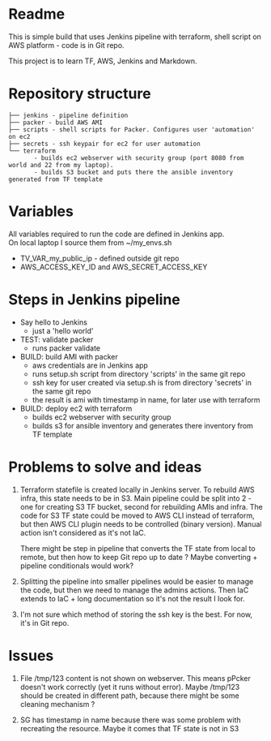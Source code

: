 # Readme

This is simple build that uses Jenkins pipeline with terraform, shell script on AWS platform - code is in Git repo.

This project is to learn TF, AWS, Jenkins and Markdown.


# Repository structure
 
    ├── jenkins - pipeline definition
    ├── packer - build AWS AMI
    ├── scripts - shell scripts for Packer. Configures user 'automation' on ec2
    ├── secrets - ssh keypair for ec2 for user automation
    └── terraform 
           - builds ec2 webserver with security group (port 8080 from world and 22 from my laptop). 
           - builds S3 bucket and puts there the ansible inventory generated from TF template

# Variables

All variables required to run the code are defined in Jenkins app.  
On local laptop I source them from  ~/my_envs.sh

- TV_VAR_my_public_ip - defined outside git repo
- AWS_ACCESS_KEY_ID and AWS_SECRET_ACCESS_KEY

# Steps in Jenkins pipeline
- Say hello to Jenkins
  - just a 'hello world'
- TEST: validate packer
  - runs packer validate
- BUILD: build AMI with packer
  - aws credentials are in Jenkins app
  - runs setup.sh script from directory 'scripts' in the same git repo
  - ssh key for user created via setup.sh is from directory 'secrets' in the same git repo
  - the result is ami with timestamp in name, for later use with terraform
- BUILD: deploy ec2 with terraform
  - builds ec2 webserver with security group
  - builds s3 for ansible inventory and generates there inventory from TF template

# Problems to solve and ideas
1. Terraform statefile is created locally in Jenkins server. To rebuild AWS infra, this state needs to be in S3.
   Main pipeline could be split into 2 - one for creating S3 TF bucket, second for rebuilding AMIs and infra. 
   The code for S3 TF state could be moved to AWS CLI instead of terraform, but then AWS CLI plugin needs to be controlled (binary version).
   Manual action isn't considered as it's not IaC.

   There might be step in pipeline that converts the TF state from local to remote, but then how to keep Git repo up to date ?
   Maybe converting + pipeline conditionals would work?

2. Splitting the pipeline into smaller pipelines would be easier to manage the code, but then we need to manage the admins actions.
   Then IaC extends to IaC + long documentation so it's not the result I look for.

3. I'm not sure which method of storing the ssh key is the best. 
   For now, it's in Git repo.

# Issues
1. File /tmp/123 content is not shown on webserver. This means pPcker doesn't work correctly (yet it runs without error).
   Maybe /tmp/123 should be created in different path, because there might be some cleaning mechanism ?
   
2. SG has timestamp in name because there was some problem with recreating the resource.
   Maybe it comes that TF state is not in S3